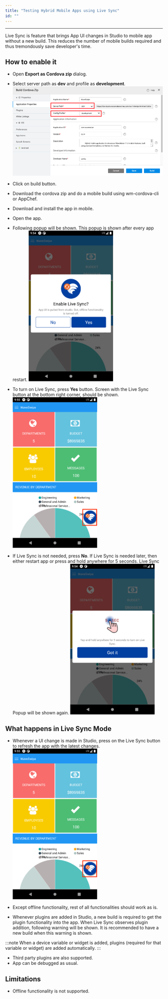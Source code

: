 ```yaml
---
title: "Testing Hybrid Mobile Apps using Live Sync"
id: ""
---
```

---

Live Sync is feature that brings App UI changes in Studio to mobile app without a new build. This reduces the number of mobile builds required and thus tremondously save developer's time.


## How to enable it

- Open **Export as Cordova zip** dialog.
- Select server path as **dev** and profile as **development**.
![](../assets/live-sync/cordova-export.png)
- Click on build button.
- Download the cordova zip and do a mobile build using wm-cordova-cli or AppChef.
- Download and install the app in mobile.
- Open the app.
- Following popup will be shown. This popup is shown after every app restart.
![](../assets/live-sync/live-sync-screen-confirmation.png)

- To turn on Live Sync, press **Yes** button. Screen with the Live Sync button at the bottom right corner, should be shown.
![](../assets/live-sync/live-sync-screen-refresh.png)

- If Live Sync is not needed, press **No**. If Live Sync is needed later, then either restart app or press and hold anywhere for 5 seconds. Live Sync Popup will be shown again.
![](../assets/live-sync/live-sync-screen-info.png)

## What happens in Live Sync Mode
- Whenever a UI change is made in Studio, press on the Live Sync button to refresh the app with the latest changes.
![](../assets/live-sync/live-sync-screen-refresh.png)

- Except offline functionality, rest of all functionalities should work as is.
- Whenever plugins are added in Studio, a new build is required to get the plugin functionality into the app. When Live Sync observes plugin addition, following warning will be shown. It is recommended to have a new build when this warning is shown. 

:::note
When a device variable or widget is added, plugins (required for that variable or widget) are added automatically.
:::
- Third party plugins are also supported.
- App can be debugged as usual.

## Limitations
- Offline functionality is not supported.